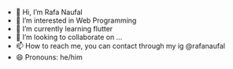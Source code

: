 - 👋 Hi, I’m Rafa Naufal
- 👀 I’m interested in Web Programming
- 🌱 I’m currently learning flutter
- 💞️ I’m looking to collaborate on ...
- 📫 How to reach me, you can contact through my ig @rafanaufal
- 😄 Pronouns: he/him

<!---
rafanaufal20/rafanaufal20 is a ✨ special ✨ repository because its `README.md` (this file) appears on your GitHub profile.
You can click the Preview link to take a look at your changes.
--->
